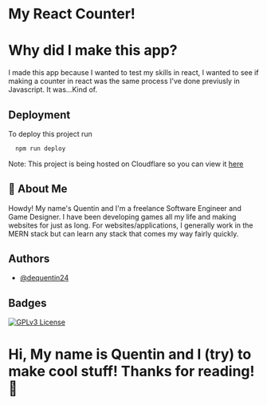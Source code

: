 # My React Counter!

# Why did I make this app?
I made this app because I wanted to test my skills in react, I wanted to see if making a counter in react was the same process 
I've done previusly in Javascript. It was...Kind of.


## Deployment

To deploy this project run

```bash
  npm run deploy
```

Note: This project is being hosted on Cloudflare so you can view 
it [here](https://reactcounter-9mb.pages.dev)



## 🚀 About Me
Howdy! My name's Quentin and I'm a freelance Software Engineer and Game Designer. I have been developing games all my life and making websites for just as long. For websites/applications, I generally work in the MERN stack but can learn any stack that comes my way fairly quickly.


## Authors

- [@dequentin24](https://github.com/dequentin24)


## Badges




[![GPLv3 License](https://img.shields.io/badge/License-GPL%20v3-yellow.svg)](https://opensource.org/licenses/)


# Hi, My name is Quentin and I (try) to make cool stuff! Thanks for reading!👋


